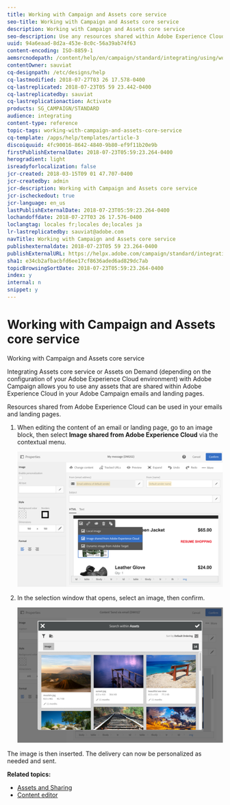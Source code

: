 ```yaml
---
title: Working with Campaign and Assets core service
seo-title: Working with Campaign and Assets core service
description: Working with Campaign and Assets core service
seo-description: Use any resources shared within Adobe Experience Cloud in your Adobe Campaign messages and landing pages thanks to the Assets core service integration.
uuid: 94a6eaad-8d2a-453e-8c0c-56a39ab74f63
content-encoding: ISO-8859-1
aemsrcnodepath: /content/help/en/campaign/standard/integrating/using/working-with-campaign-and-assets-core-service
contentOwner: sauviat
cq-designpath: /etc/designs/help
cq-lastmodified: 2018-07-27T03 26 17.578-0400
cq-lastreplicated: 2018-07-23T05 59 23.442-0400
cq-lastreplicatedby: sauviat
cq-lastreplicationaction: Activate
products: SG_CAMPAIGN/STANDARD
audience: integrating
content-type: reference
topic-tags: working-with-campaign-and-assets-core-service
cq-template: /apps/help/templates/article-3
discoiquuid: 4fc90016-8642-4840-9b80-ef9f11b20e9b
firstPublishExternalDate: 2018-07-23T05:59:23.264-0400
herogradient: light
isreadyforlocalization: false
jcr-created: 2018-03-15T09 01 47.707-0400
jcr-createdby: admin
jcr-description: Working with Campaign and Assets core service
jcr-ischeckedout: true
jcr-language: en_us
lastPublishExternalDate: 2018-07-23T05:59:23.264-0400
lochandoffdate: 2018-07-27T03 26 17.576-0400
loclangtag: locales fr;locales de;locales ja
lr-lastreplicatedby: sauviat@adobe.com
navTitle: Working with Campaign and Assets core service
publishexternaldate: 2018-07-23T05 59 23.264-0400
publishExternalURL: https://helpx.adobe.com/campaign/standard/integrating/using/working-with-campaign-and-assets-core-service.html
sha1: e34cb2afbacbfd6ee17cf8636aded6ad829dc7ab
topicBrowsingSortDate: 2018-07-23T05:59:23.264-0400
index: y
internal: n
snippet: y
---
```


# Working with Campaign and Assets core service

Working with Campaign and Assets core service

Integrating Assets core service or Assets on Demand (depending on the configuration of your Adobe Experience Cloud environment) with Adobe Campaign allows you to use any assets that are shared within Adobe Experience Cloud in your Adobe Campaign emails and landing pages.

Resources shared from Adobe Experience Cloud can be used in your emails and landing pages.

1. When editing the content of an email or landing page, go to an image block, then select **Image shared from Adobe Experience Cloud** via the contextual menu.

   ![](assets/dam_insert_image_dce.png)

1. In the selection window that opens, select an image, then confirm.

   ![](assets/dam_shared_image_selection.png)

The image is then inserted. The delivery can now be personalized as needed and sent.

**Related topics:**

* [Assets and Sharing](https://marketing.adobe.com/resources/help/en_US/mcloud/experience-cloud-assets.html) 
* [Content editor](../../designing/using/example--email-personalization.md)

